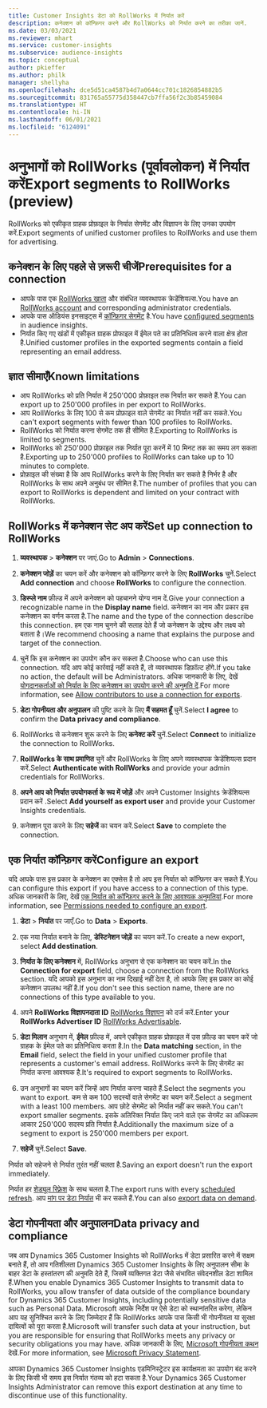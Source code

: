 ```yaml
---
title: Customer Insights डेटा को RollWorks में निर्यात करें
description: कनेक्शन को कॉन्फ़िगर करने और RollWorks को निर्यात करने का तरीका जानें.
ms.date: 03/03/2021
ms.reviewer: mhart
ms.service: customer-insights
ms.subservice: audience-insights
ms.topic: conceptual
author: pkieffer
ms.author: philk
manager: shellyha
ms.openlocfilehash: dce5d51ca4587b4d7a0644cc701c1826854882b5
ms.sourcegitcommit: 831765a55775d358447cb7ffa56f2c3b85459084
ms.translationtype: HT
ms.contentlocale: hi-IN
ms.lasthandoff: 06/01/2021
ms.locfileid: "6124091"
---
```

# <a name="export-segments-to-rollworks-preview"></a><span data-ttu-id="29fa9-103">अनुभागों को RollWorks (पूर्वावलोकन) में निर्यात करें</span><span class="sxs-lookup"><span data-stu-id="29fa9-103">Export segments to RollWorks (preview)</span></span>

<span data-ttu-id="29fa9-104">RollWorks को एकीकृत ग्राहक प्रोफ़ाइल के निर्यात सेगमेंट और विज्ञापन के लिए उनका उपयोग करें.</span><span class="sxs-lookup"><span data-stu-id="29fa9-104">Export segments of unified customer profiles to RollWorks and use them for advertising.</span></span> 

## <a name="prerequisites-for-a-connection"></a><span data-ttu-id="29fa9-105">कनेक्शन के लिए पहले से ज़रूरी चीजें</span><span class="sxs-lookup"><span data-stu-id="29fa9-105">Prerequisites for a connection</span></span>

-   <span data-ttu-id="29fa9-106">आपके पास एक [RollWorks खाता](https://www.rollworks.com/) और संबंधित व्यवस्थापक क्रेडेंशियल्स.</span><span class="sxs-lookup"><span data-stu-id="29fa9-106">You have an [RollWorks account](https://www.rollworks.com/) and corresponding administrator credentials.</span></span>
-   <span data-ttu-id="29fa9-107">आपके पास ऑडियंस इनसाइट्स में [कॉन्फ़िगर सेगमेंट](segments.md) है.</span><span class="sxs-lookup"><span data-stu-id="29fa9-107">You have [configured segments](segments.md) in audience insights.</span></span>
-   <span data-ttu-id="29fa9-108">निर्यात किए गए खंडों में एकीकृत ग्राहक प्रोफाइल में ईमेल पते का प्रतिनिधित्व करने वाला क्षेत्र होता है.</span><span class="sxs-lookup"><span data-stu-id="29fa9-108">Unified customer profiles in the exported segments contain a field representing an email address.</span></span>

## <a name="known-limitations"></a><span data-ttu-id="29fa9-109">ज्ञात सीमाएँ</span><span class="sxs-lookup"><span data-stu-id="29fa9-109">Known limitations</span></span>

- <span data-ttu-id="29fa9-110">आप RollWorks को प्रति निर्यात में 250'000 प्रोफ़ाइल तक निर्यात कर सकते हैं.</span><span class="sxs-lookup"><span data-stu-id="29fa9-110">You can export up to 250'000 profiles in per export to RollWorks.</span></span>
- <span data-ttu-id="29fa9-111">आप RollWorks के लिए 100 से कम प्रोफ़ाइल वाले सेगमेंट का निर्यात नहीं कर सकते.</span><span class="sxs-lookup"><span data-stu-id="29fa9-111">You can't export segments with fewer than 100 profiles to RollWorks.</span></span> 
- <span data-ttu-id="29fa9-112">RollWorks को निर्यात करना सेगमेंट तक ही सीमित है.</span><span class="sxs-lookup"><span data-stu-id="29fa9-112">Exporting to RollWorks is limited to segments.</span></span>
- <span data-ttu-id="29fa9-113">RollWorks को 250'000 प्रोफ़ाइल तक निर्यात पूरा करनें में 10 मिनट तक का समय लग सकता है.</span><span class="sxs-lookup"><span data-stu-id="29fa9-113">Exporting up to 250'000 profiles to RollWorks can take up to 10 minutes to complete.</span></span> 
- <span data-ttu-id="29fa9-114">प्रोफ़ाइल की संख्या है कि आप RollWorks करने के लिए निर्यात कर सकते है निर्भर है और RollWorks के साथ अपने अनुबंध पर सीमित है.</span><span class="sxs-lookup"><span data-stu-id="29fa9-114">The number of profiles that you can export to RollWorks is dependent and limited on your contract with RollWorks.</span></span>

## <a name="set-up-connection-to-rollworks"></a><span data-ttu-id="29fa9-115">RollWorks में कनेक्शन सेट अप करें</span><span class="sxs-lookup"><span data-stu-id="29fa9-115">Set up connection to RollWorks</span></span>

1. <span data-ttu-id="29fa9-116">**व्यवस्थापक** > **कनेक्शन** पर जाएं.</span><span class="sxs-lookup"><span data-stu-id="29fa9-116">Go to **Admin** > **Connections**.</span></span>

1. <span data-ttu-id="29fa9-117">**कनेक्शन जोड़ें** का चयन करें और कनेक्शन को कॉन्फ़िगर करने के लिए **RollWorks** चुनें.</span><span class="sxs-lookup"><span data-stu-id="29fa9-117">Select **Add connection** and choose **RollWorks** to configure the connection.</span></span>

1. <span data-ttu-id="29fa9-118">**डिस्प्ले नाम** फ़ील्ड में अपने कनेक्शन को पहचानने योग्य नाम दें.</span><span class="sxs-lookup"><span data-stu-id="29fa9-118">Give your connection a recognizable name in the **Display name** field.</span></span> <span data-ttu-id="29fa9-119">कनेक्शन का नाम और प्रकार इस कनेक्शन का वर्णन करता है.</span><span class="sxs-lookup"><span data-stu-id="29fa9-119">The name and the type of the connection describe this connection.</span></span> <span data-ttu-id="29fa9-120">हम एक नाम चुनने की सलाह देते हैं जो कनेक्शन के उद्देश्य और लक्ष्य को बताता है।</span><span class="sxs-lookup"><span data-stu-id="29fa9-120">We recommend choosing a name that explains the purpose and target of the connection.</span></span>

1. <span data-ttu-id="29fa9-121">चुनें कि इस कनेक्शन का उपयोग कौन कर सकता है.</span><span class="sxs-lookup"><span data-stu-id="29fa9-121">Choose who can use this connection.</span></span> <span data-ttu-id="29fa9-122">यदि आप कोई कार्रवाई नहीं करते हैं, तो व्यवस्थापक डिफ़ॉल्ट होंगे.</span><span class="sxs-lookup"><span data-stu-id="29fa9-122">If you take no action, the default will be Administrators.</span></span> <span data-ttu-id="29fa9-123">अधिक जानकारी के लिए, देखें [योगदानकर्ताओं को निर्यात के लिए कनेक्शन का उपयोग करने की अनुमति दें](connections.md#allow-contributors-to-use-a-connection-for-exports).</span><span class="sxs-lookup"><span data-stu-id="29fa9-123">For more information, see [Allow contributors to use a connection for exports](connections.md#allow-contributors-to-use-a-connection-for-exports).</span></span>

1. <span data-ttu-id="29fa9-124">**डेटा गोपनीयता और अनुपालन** की पुष्टि करने के लिए **मैं सहमत हूँ** चुनें.</span><span class="sxs-lookup"><span data-stu-id="29fa9-124">Select **I agree** to confirm the **Data privacy and compliance**.</span></span>

1. <span data-ttu-id="29fa9-125">RollWorks से कनेक्शन शुरू करने के लिए **कनेक्ट करें** चुनें.</span><span class="sxs-lookup"><span data-stu-id="29fa9-125">Select **Connect** to initialize the connection to RollWorks.</span></span>

1. <span data-ttu-id="29fa9-126">**RollWorks के साथ प्रमाणित** चुनें और RollWorks के लिए अपने व्यवस्थापक क्रेडेंशियल्स प्रदान करें.</span><span class="sxs-lookup"><span data-stu-id="29fa9-126">Select **Authenticate with RollWorks** and provide your admin credentials for RollWorks.</span></span>

1. <span data-ttu-id="29fa9-127">**अपने आप को निर्यात उपयोगकर्ता के रूप में जोड़ें** और अपने Customer Insights क्रेडेंशियल्स प्रदान करें .</span><span class="sxs-lookup"><span data-stu-id="29fa9-127">Select **Add yourself as export user** and provide your Customer Insights credentials.</span></span>

1. <span data-ttu-id="29fa9-128">कनेक्शन पूरा करने के लिए **सहेजें** का चयन करें.</span><span class="sxs-lookup"><span data-stu-id="29fa9-128">Select **Save** to complete the connection.</span></span>

## <a name="configure-an-export"></a><span data-ttu-id="29fa9-129">एक निर्यात कॉन्फ़िगर करें</span><span class="sxs-lookup"><span data-stu-id="29fa9-129">Configure an export</span></span>

<span data-ttu-id="29fa9-130">यदि आपके पास इस प्रकार के कनेक्शन का एक्सेस है तो आप इस निर्यात को कॉन्फ़िगर कर सकते हैं.</span><span class="sxs-lookup"><span data-stu-id="29fa9-130">You can configure this export if you have access to a connection of this type.</span></span> <span data-ttu-id="29fa9-131">अधिक जानकारी के लिए, देखें [एक निर्यात को कॉन्फ़िगर करने के लिए आवश्यक अनुमतियां](export-destinations.md#set-up-a-new-export).</span><span class="sxs-lookup"><span data-stu-id="29fa9-131">For more information, see [Permissions needed to configure an export](export-destinations.md#set-up-a-new-export).</span></span>

1. <span data-ttu-id="29fa9-132">**डेटा** > **निर्यात** पर जाएँ.</span><span class="sxs-lookup"><span data-stu-id="29fa9-132">Go to **Data** > **Exports**.</span></span>

1. <span data-ttu-id="29fa9-133">एक नया निर्यात बनाने के लिए, **डेस्टिनेशन जोड़ें** का चयन करें.</span><span class="sxs-lookup"><span data-stu-id="29fa9-133">To create a new export, select **Add destination**.</span></span>

1. <span data-ttu-id="29fa9-134">**निर्यात के लिए कनेक्शन** में, RollWorks अनुभाग से एक कनेक्शन का चयन करें.</span><span class="sxs-lookup"><span data-stu-id="29fa9-134">In the **Connection for export** field, choose a connection from the RollWorks section.</span></span> <span data-ttu-id="29fa9-135">यदि आपको इस अनुभाग का नाम दिखाई नहीं देता है, तो आपके लिए इस प्रकार का कोई कनेक्शन उपलब्ध नहीं है.</span><span class="sxs-lookup"><span data-stu-id="29fa9-135">If you don't see this section name, there are no connections of this type available to you.</span></span>

1. <span data-ttu-id="29fa9-136">अपने **RollWorks विज्ञापनदाता ID** [RollWorks विज्ञापन](https://help.adroll.com/hc/articles/212011838-Advertiser-Profiles) को दर्ज करें.</span><span class="sxs-lookup"><span data-stu-id="29fa9-136">Enter your **RollWorks Advertiser ID** [RollWorks Advertisable](https://help.adroll.com/hc/articles/212011838-Advertiser-Profiles).</span></span>

3. <span data-ttu-id="29fa9-137">**डेटा मिलान** अनुभाग में, **ईमेल** फ़ील्ड में, अपने एकीकृत ग्राहक प्रोफ़ाइल में उस फ़ील्ड का चयन करें जो ग्राहक के ईमेल पते का प्रतिनिधित्व करता है.</span><span class="sxs-lookup"><span data-stu-id="29fa9-137">In the **Data matching** section, in the **Email** field, select the field in your unified customer profile that represents a customer's email address.</span></span> <span data-ttu-id="29fa9-138">RollWorks करने के लिए सेगमेंट का निर्यात करना आवश्यक है.</span><span class="sxs-lookup"><span data-stu-id="29fa9-138">It's required to export segments to RollWorks.</span></span>

1. <span data-ttu-id="29fa9-139">उन अनुभागों का चयन करें जिन्हें आप निर्यात करना चाहते हैं.</span><span class="sxs-lookup"><span data-stu-id="29fa9-139">Select the segments you want to export.</span></span> <span data-ttu-id="29fa9-140">कम से कम 100 सदस्यों वाले सेगमेंट का चयन करें.</span><span class="sxs-lookup"><span data-stu-id="29fa9-140">Select a segment with a least 100 members.</span></span> <span data-ttu-id="29fa9-141">आप छोटे सेगमेंट को निर्यात नहीं कर सकते.</span><span class="sxs-lookup"><span data-stu-id="29fa9-141">You can't export smaller segments.</span></span> <span data-ttu-id="29fa9-142">इसके अतिरिक्त निर्यात किए जाने वाले एक सेगमेंट का अधिकतम आकार 250'000 सदस्य प्रति निर्यात है.</span><span class="sxs-lookup"><span data-stu-id="29fa9-142">Additionally the maximum size of a segment to export is 250'000 members per export.</span></span> 

1. <span data-ttu-id="29fa9-143">**सहेजें** चुनें.</span><span class="sxs-lookup"><span data-stu-id="29fa9-143">Select **Save**.</span></span>

<span data-ttu-id="29fa9-144">निर्यात को सहेजने से निर्यात तुरंत नहीं चलता है.</span><span class="sxs-lookup"><span data-stu-id="29fa9-144">Saving an export doesn't run the export immediately.</span></span>

<span data-ttu-id="29fa9-145">निर्यात हर [शेड्यूल रिफ़्रेश](system.md#schedule-tab) के साथ चलता है.</span><span class="sxs-lookup"><span data-stu-id="29fa9-145">The export runs with every [scheduled refresh](system.md#schedule-tab).</span></span> <span data-ttu-id="29fa9-146">आप [मांग पर डेटा निर्यात](export-destinations.md#run-exports-on-demand) भी कर सकते हैं.</span><span class="sxs-lookup"><span data-stu-id="29fa9-146">You can also [export data on demand](export-destinations.md#run-exports-on-demand).</span></span> 


## <a name="data-privacy-and-compliance"></a><span data-ttu-id="29fa9-147">डेटा गोपनीयता और अनुपालन</span><span class="sxs-lookup"><span data-stu-id="29fa9-147">Data privacy and compliance</span></span>

<span data-ttu-id="29fa9-148">जब आप Dynamics 365 Customer Insights को RollWorks में डेटा प्रसारित करने में सक्षम बनाते हैं, तो आप गतिशीलता Dynamics 365 Customer Insights के लिए अनुपालन सीमा के बाहर डेटा के हस्तांतरण की अनुमति देते हैं, जिसमें व्यक्तिगत डेटा जैसे संभावित संवेदनशील डेटा शामिल हैं.</span><span class="sxs-lookup"><span data-stu-id="29fa9-148">When you enable Dynamics 365 Customer Insights to transmit data to RollWorks, you allow transfer of data outside of the compliance boundary for Dynamics 365 Customer Insights, including potentially sensitive data such as Personal Data.</span></span> <span data-ttu-id="29fa9-149">Microsoft आपके निर्देश पर ऐसे डेटा को स्थानांतरित करेगा, लेकिन आप यह सुनिश्चित करने के लिए जिम्मेदार हैं कि RollWorks आपके पास किसी भी गोपनीयता या सुरक्षा दायित्वों को पूरा करता है.</span><span class="sxs-lookup"><span data-stu-id="29fa9-149">Microsoft will transfer such data at your instruction, but you are responsible for ensuring that RollWorks meets any privacy or security obligations you may have.</span></span> <span data-ttu-id="29fa9-150">अधिक जानकारी के लिए, [Microsoft गोपनीयता कथन](https://go.microsoft.com/fwlink/?linkid=396732) देखें.</span><span class="sxs-lookup"><span data-stu-id="29fa9-150">For more information, see [Microsoft Privacy Statement](https://go.microsoft.com/fwlink/?linkid=396732).</span></span>

<span data-ttu-id="29fa9-151">आपका Dynamics 365 Customer Insights एडमिनिस्ट्रेटर इस कार्यक्षमता का उपयोग बंद करने के लिए किसी भी समय इस निर्यात गंतव्य को हटा सकता है.</span><span class="sxs-lookup"><span data-stu-id="29fa9-151">Your Dynamics 365 Customer Insights Administrator can remove this export destination at any time to discontinue use of this functionality.</span></span>
